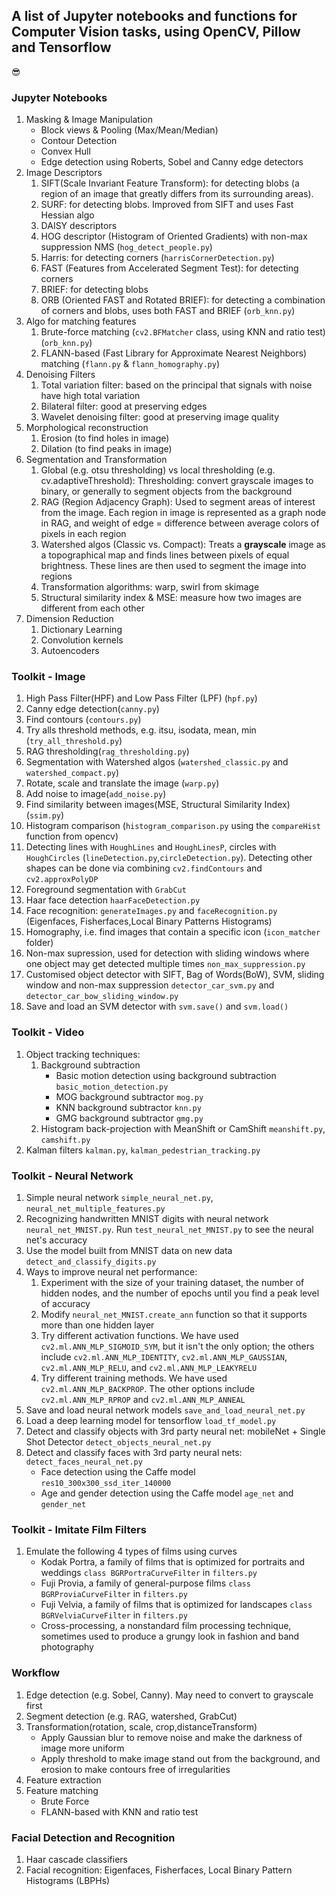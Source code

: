 ## A list of Jupyter notebooks and functions for Computer Vision tasks, using OpenCV, Pillow and Tensorflow

:sunglasses:

### Jupyter Notebooks 
1. Masking & Image Manipulation
    * Block views & Pooling (Max/Mean/Median)
    * Contour Detection
    * Convex Hull
    * Edge detection using Roberts, Sobel and Canny edge detectors
2. Image Descriptors
    1. SIFT(Scale Invariant Feature Transform): for detecting blobs (a region of an image that greatly differs from its surrounding areas). 
    2. SURF: for detecting blobs. Improved from SIFT and uses Fast Hessian algo
    3. DAISY descriptors
    4. HOG descriptor (Histogram of Oriented Gradients) with non-max suppression NMS (`hog_detect_people.py`)
    5. Harris: for detecting corners (`harrisCornerDetection.py`)
    6. FAST (Features from Accelerated Segment Test): for detecting corners
    7. BRIEF: for detecting blobs
    8. ORB (Oriented FAST and Rotated BRIEF): for detecting a combination of corners and blobs, uses both FAST and BRIEF (`orb_knn.py`)
3. Algo for matching features 
    1. Brute-force matching (`cv2.BFMatcher` class, using KNN and ratio test) (`orb_knn.py`)
    2. FLANN-based (Fast Library for Approximate Nearest Neighbors) matching (`flann.py` & `flann_homography.py`)
4. Denoising Filters
    1. Total variation filter: based on the principal that signals with noise have high total variation
    2. Bilateral filter: good at preserving edges
    3. Wavelet denoising filter: good at preserving image quality
5. Morphological reconstruction
    1. Erosion (to find holes in image)
    2. Dilation (to find peaks in image)
6. Segmentation and Transformation 
    1. Global (e.g. otsu thresholding) vs local thresholding (e.g. cv.adaptiveThreshold): Thresholding: convert grayscale images to binary, or generally to segment objects from the background
    2. RAG (Region Adjacency Graph):  Used to segment areas of interest from the image. Each region in image is represented as a graph node in RAG, and weight of edge = difference between average colors of pixels in each region
    3. Watershed algos (Classic vs. Compact): Treats a **grayscale** image as a topographical map and finds lines between pixels of equal brightness. These lines are then used to segment the image into regions
    4. Transformation algorithms: warp, swirl from skimage
    5. Structural similarity index & MSE: measure how two images are different from each other
7. Dimension Reduction
    1. Dictionary Learning
    2. Convolution kernels
    3. Autoencoders

### Toolkit - Image
1. High Pass Filter(HPF) and Low Pass Filter (LPF) (`hpf.py`)
2. Canny edge detection(`canny.py`)
3. Find contours (`contours.py`)
4. Try alls threshold methods, e.g. itsu, isodata, mean, min (`try_all_threshold.py`)
5. RAG thresholding(`rag_thresholding.py`)
6. Segmentation with Watershed algos (`watershed_classic.py` and `watershed_compact.py`)
7. Rotate, scale and translate the image (`warp.py`)
8. Add noise to image(`add_noise.py`)
9. Find similarity between images(MSE, Structural Similarity Index)(`ssim.py`)
10. Histogram comparison (`histogram_comparison.py` using the `compareHist` function from opencv)
11. Detecting lines with `HoughLines` and `HoughLinesP`, circles with `HoughCircles` (`lineDetection.py`,`circleDetection.py`). Detecting other shapes can be done via combining `cv2.findContours` and `cv2.approxPolyDP`
12. Foreground segmentation with `GrabCut` 
13. Haar face detection `haarFaceDetection.py`
14. Face recognition: `generateImages.py` and `faceRecognition.py` (Eigenfaces, Fisherfaces,Local Binary Patterns Histograms)
15. Homography, i.e. find images that contain a specific icon (`icon_matcher` folder)
16. Non-max supression, used for detection with sliding windows where one object may get detected multiple times `non_max_suppression.py`
17. Customised object detector with SIFT, Bag of Words(BoW), SVM, sliding window and non-max suppression `detector_car_svm.py` and `detector_car_bow_sliding_window.py`
17. Save and load an SVM detector with `svm.save()` and `svm.load()`

### Toolkit - Video
1. Object tracking techniques:
    1. Background subtraction
        * Basic motion detection using background subtraction `basic_motion_detection.py`
        * MOG background subtractor `mog.py`
        * KNN background subtractor  `knn.py`
        * GMG background subtractor `gmg.py`
    2. Histogram back-projection with MeanShift or CamShift `meanshift.py`, `camshift.py`
2. Kalman filters `kalman.py`, `kalman_pedestrian_tracking.py`

### Toolkit - Neural Network
1. Simple neural network `simple_neural_net.py`, `neural_net_multiple_features.py`
2. Recognizing handwritten MNIST digits with neural network `neural_net_MNIST.py`. Run `test_neural_net_MNIST.py` to see the neural net's accuracy
3. Use the model built from MNIST data on new data `detect_and_classify_digits.py`
4. Ways to improve neural net performance:
    1. Experiment with the size of your training dataset, the number of hidden nodes, and the number of epochs until you find a peak level of accuracy
    2. Modify `neural_net_MNIST.create_ann` function so that it supports more than one hidden layer
    3. Try different activation functions. We have used `cv2.ml.ANN_MLP_SIGMOID_SYM`, but it isn't the only option; the others include `cv2.ml.ANN_MLP_IDENTITY`, `cv2.ml.ANN_MLP_GAUSSIAN`, `cv2.ml.ANN_MLP_RELU`, and `cv2.ml.ANN_MLP_LEAKYRELU`
    4. Try different training methods. We have used `cv2.ml.ANN_MLP_BACKPROP`. The other options include `cv2.ml.ANN_MLP_RPROP` and `cv2.ml.ANN_MLP_ANNEAL`
5. Save and load neural network models `save_and_load_neural_net.py`
6. Load a deep learning model for tensorflow `load_tf_model.py`
7. Detect and classify objects with 3rd party neural net: mobileNet + Single Shot Detector `detect_objects_neural_net.py`
8. Detect and classify faces with 3rd party neural nets: `detect_faces_neural_net.py`
    * Face detection using the Caffe model `res10_300x300_ssd_iter_140000` 
    * Age and gender detection using the Caffe model `age_net` and `gender_net`

### Toolkit - Imitate Film Filters
1. Emulate the following 4 types of films using curves
    * Kodak Portra, a family of films that is optimized for portraits and weddings `class BGRPortraCurveFilter` in `filters.py`
    * Fuji Provia, a family of general-purpose films `class BGRProviaCurveFilter` in `filters.py`
    * Fuji Velvia, a family of films that is optimized for landscapes `class BGRVelviaCurveFilter` in `filters.py`
    * Cross-processing, a nonstandard film processing technique, sometimes used to produce a grungy look in fashion and band photography


### Workflow
1. Edge detection (e.g. Sobel, Canny). May need to convert to grayscale first 
2. Segment detection (e.g. RAG, watershed, GrabCut)
3. Transformation(rotation, scale, crop,distanceTransform)
    * Apply Gaussian blur to remove noise and make the darkness of image more uniform
    * Apply threshold  to make image stand out from the background, and erosion to make contours free of irregularities
4. Feature extraction
5. Feature matching
    * Brute Force
    * FLANN-based with KNN and ratio test

### Facial Detection and Recognition 
1. Haar cascade classifiers
2. Facial recognition: Eigenfaces, Fisherfaces, Local Binary Pattern Histograms (LBPHs)





